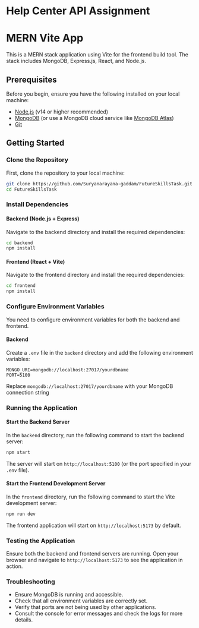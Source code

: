 # Help Center API Assignment

# MERN Vite App

This is a MERN stack application using Vite for the frontend build tool. The stack includes MongoDB, Express.js, React, and Node.js.

## Prerequisites

Before you begin, ensure you have the following installed on your local machine:

- [Node.js](https://nodejs.org/) (v14 or higher recommended)
- [MongoDB](https://www.mongodb.com/try/download/community) (or use a MongoDB cloud service like [MongoDB Atlas](https://www.mongodb.com/cloud/atlas))
- [Git](https://git-scm.com/)

## Getting Started

### Clone the Repository

First, clone the repository to your local machine:

```bash
git clone https://github.com/Suryanarayana-gaddam/FutureSkillsTask.git
cd FutureSkillsTask
```

### Install Dependencies

#### Backend (Node.js + Express)

Navigate to the backend directory and install the required dependencies:

```bash
cd backend
npm install
```

#### Frontend (React + Vite)

Navigate to the frontend directory and install the required dependencies:

```bash
cd frontend
npm install
```

### Configure Environment Variables

You need to configure environment variables for both the backend and frontend. 

#### Backend

Create a `.env` file in the `backend` directory and add the following environment variables:

```env
MONGO_URI=mongodb://localhost:27017/yourdbname
PORT=5100
```

Replace `mongodb://localhost:27017/yourdbname` with your MongoDB connection string


### Running the Application

#### Start the Backend Server

In the `backend` directory, run the following command to start the backend server:

```bash
npm start
```

The server will start on `http://localhost:5100` (or the port specified in your `.env` file).

#### Start the Frontend Development Server

In the `frontend` directory, run the following command to start the Vite development server:

```bash
npm run dev
```

The frontend application will start on `http://localhost:5173` by default.

### Testing the Application

Ensure both the backend and frontend servers are running. Open your browser and navigate to `http://localhost:5173` to see the application in action.


### Troubleshooting

- Ensure MongoDB is running and accessible.
- Check that all environment variables are correctly set.
- Verify that ports are not being used by other applications.
- Consult the console for error messages and check the logs for more details.

